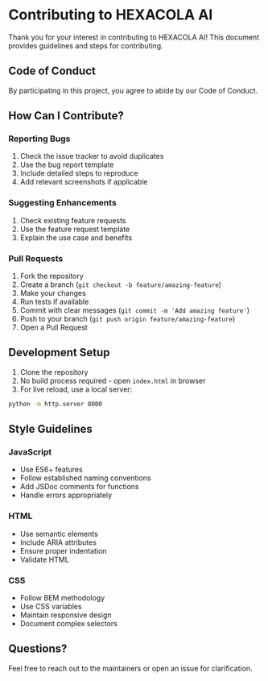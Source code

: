 # Contributing to HEXACOLA AI

Thank you for your interest in contributing to HEXACOLA AI! This document provides guidelines and steps for contributing.

## Code of Conduct

By participating in this project, you agree to abide by our Code of Conduct.

## How Can I Contribute?

### Reporting Bugs
1. Check the issue tracker to avoid duplicates
2. Use the bug report template
3. Include detailed steps to reproduce
4. Add relevant screenshots if applicable

### Suggesting Enhancements
1. Check existing feature requests
2. Use the feature request template
3. Explain the use case and benefits

### Pull Requests
1. Fork the repository
2. Create a branch (`git checkout -b feature/amazing-feature`)
3. Make your changes
4. Run tests if available
5. Commit with clear messages (`git commit -m 'Add amazing feature'`)
6. Push to your branch (`git push origin feature/amazing-feature`)
7. Open a Pull Request

## Development Setup

1. Clone the repository
2. No build process required - open `index.html` in browser
3. For live reload, use a local server:
```bash
python -m http.server 8000
```

## Style Guidelines

### JavaScript
- Use ES6+ features
- Follow established naming conventions
- Add JSDoc comments for functions
- Handle errors appropriately

### HTML
- Use semantic elements
- Include ARIA attributes
- Ensure proper indentation
- Validate HTML

### CSS
- Follow BEM methodology
- Use CSS variables
- Maintain responsive design
- Document complex selectors

## Questions?

Feel free to reach out to the maintainers or open an issue for clarification.
